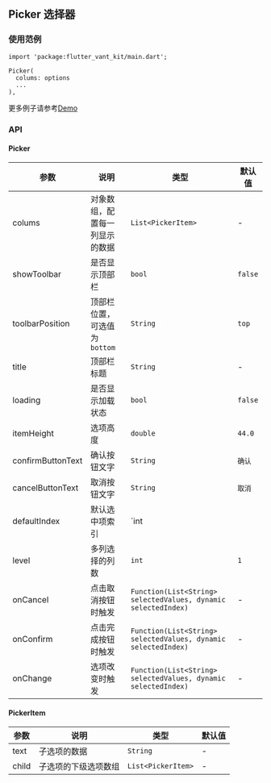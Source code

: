 ## Picker 选择器

### 使用范例

```
import 'package:flutter_vant_kit/main.dart';

Picker(
  colums: options
  ...
),
```

更多例子请参考[Demo](https://github.com/benjaken/flutter_vant_kit/blob/master/example/lib/routes/demoPicker.dart)

### API

#### Picker

| 参数 | 说明 | 类型 | 默认值 |
| ------------ | ------------ | ------------ | ------------ |
| colums | 对象数组，配置每一列显示的数据 | `List<PickerItem>` | - |
| showToolbar | 是否显示顶部栏 | `bool` | `false` |
| toolbarPosition | 顶部栏位置，可选值为 `bottom` | `String` | `top` |
| title | 顶部栏标题 | `String` | - |
| loading | 是否显示加载状态 | `bool` | `false` |
| itemHeight | 选项高度 | `double` | `44.0` |
| confirmButtonText | 确认按钮文字 | `String` | `确认` |
| cancelButtonText | 取消按钮文字 | `String` | `取消` |
| defaultIndex | 默认选中项索引 | `int || List<int>` | `0 || [0]` |
| level | 多列选择的列数 | `int` | `1` |
| onCancel | 点击取消按钮时触发 | `Function(List<String> selectedValues, dynamic selectedIndex)` | - |
| onConfirm | 点击完成按钮时触发 | `Function(List<String> selectedValues, dynamic selectedIndex)` | - |
| onChange | 选项改变时触发 | `Function(List<String> selectedValues, dynamic selectedIndex)` | - |

#### PickerItem

| 参数 | 说明 | 类型 | 默认值 |
| ------------ | ------------ | ------------ | ------------ |
| text | 子选项的数据 | `String` | - |
| child | 子选项的下级选项数组 | `List<PickerItem>` | - |
